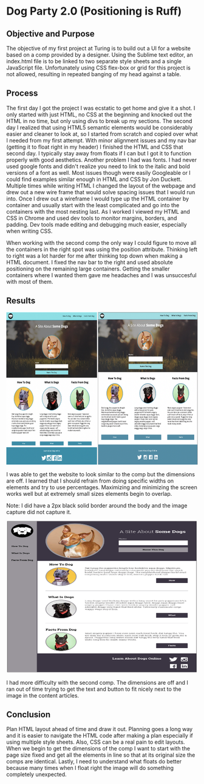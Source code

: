 # Dog Party 2.0 (Positioning is Ruff)

## Objective and Purpose

The objective of my first project at Turing is to build out a UI for a website based on a comp provided by a designer. Using the Sublime text editor, an index.html file is to be linked to two separate style sheets and a single JavaScript file. Unfortunately using CSS flex-box or grid for this project is not allowed, resulting in repeated banging of my head against a table. 

## Process

The first day I got the project I was ecstatic to get home and give it a shot. I only started with just HTML, no CSS at the beginning and knocked out the HTML in no time, but only using divs to break up my sections. The second day I realized that using HTML5 semantic elements would be considerably easier and cleaner to look at, so I started from scratch and copied over what I needed from my first attempt. With minor alignment issues and my nav bar (getting it to float right in my header) I finished the HTML and CSS that second day. I typically stay away from floats if I can but I got it to function properly with good aesthetics. Another problem I had was fonts. I had never used google fonts and didn't realize you need to link to the italic and bold versions of a font as well. Most issues though were easily Googleable or I could find examples similar enough in HTML and CSS by Jon Duckett. Multiple times while writing HTML I changed the layout of the webpage and drew out a new wire frame that would solve spacing issues that I would run into. Once I drew out a wireframe I would type up the HTML container by container and usually start with the least complicated and go into the containers with the most nesting last. As I worked I viewed my HTML and CSS in Chrome and used dev tools to monitor margins, borders, and padding. Dev tools made editing and debugging much easier, especially when writing CSS. 

When working with the second comp the only way I could figure to move all the containers in the right spot was using the position attribute. Thinking left to right was a lot harder for me after thinking top down when making a HTML document. I fixed the nav bar to the right and used absolute positioning on the remaining large containers. Getting the smaller containers where I wanted them gave me headaches and I was unsuccesful with most of them.

## Results

<img src="images/dog-party-comp-1.png" alt="First Comp" style="display:inline-block;
    margin-right: 10px;
    height: 400px;
    width: 700px;"/>

I was able to get the website to look similar to the comp but the dimensions are off. I learned that I should refrain from doing specific widths on elements and try to use percentages. Maximizing and minimizing the screen works well but at extremely small sizes elements begin to overlap. 

Note: I did have a 2px black solid border around the body and the image capture did not capture it.

<img src="images/dog-party-comp-2.png" alt="Second Comp" style="display: inline-block;
    margin-right: 10px;
    height: 400px;
    width: 700px;"/>

I had more difficulty with the second comp. The dimensions are off and I ran out of time trying to get the text and button to fit nicely next to the image in the content articles. 


## Conclusion

Plan HTML layout ahead of time and draw it out. Planning goes a long way and it is easier to navigate the HTML code after making a plan especially if using multiple style sheets. Also, CSS can be a real pain to edit layouts. When we begin to get the dimensions of the comp I want to start with the page size fixed and get all the elements in line so that at its original size the comps are identical. Lastly, I need to understand what floats do better because many times when I float right the image will do something completely unexpected.